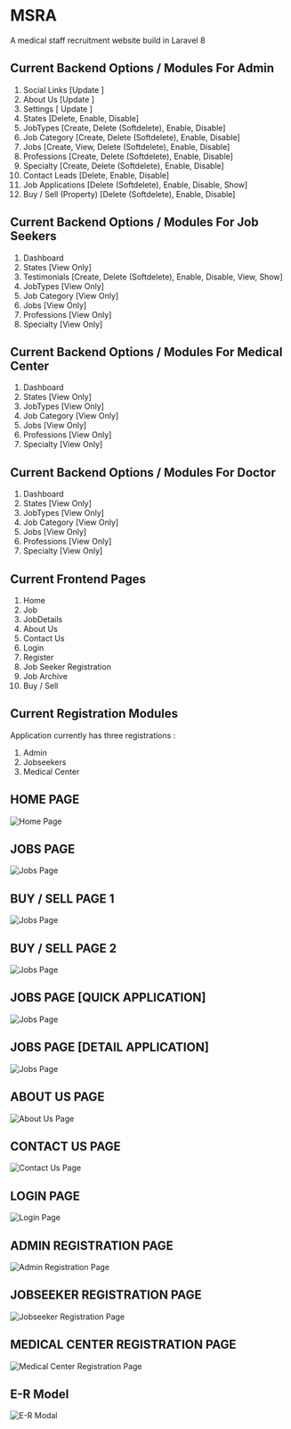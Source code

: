 # MSRA

A medical staff recruitment website build in Laravel 8

## Current Backend Options / Modules For Admin

1. Social Links [Update ]
2. About Us [Update ]
3. Settings [ Update ]
4. States [Delete, Enable, Disable]
5. JobTypes [Create, Delete (Softdelete), Enable, Disable]
6. Job Category [Create, Delete (Softdelete), Enable, Disable]
7. Jobs [Create, View, Delete (Softdelete), Enable, Disable]
8. Professions [Create, Delete (Softdelete), Enable, Disable]
9. Specialty [Create, Delete (Softdelete), Enable, Disable]
10. Contact Leads [Delete, Enable, Disable]
11. Job Applications [Delete (Softdelete), Enable, Disable, Show]
12. Buy / Sell (Property) [Delete (Softdelete), Enable, Disable]

## Current Backend Options / Modules For Job Seekers

1. Dashboard
2. States [View Only]
3. Testimonials [Create, Delete (Softdelete), Enable, Disable, View, Show]
4. JobTypes [View Only]
5. Job Category [View Only]
6. Jobs [View Only]
7. Professions [View Only]
8. Specialty [View Only]

## Current Backend Options / Modules For Medical Center

1. Dashboard
2. States [View Only]
3. JobTypes [View Only]
4. Job Category [View Only]
5. Jobs [View Only]
6. Professions [View Only]
7. Specialty [View Only]

## Current Backend Options / Modules For Doctor

1. Dashboard
2. States [View Only]
3. JobTypes [View Only]
4. Job Category [View Only]
5. Jobs [View Only]
6. Professions [View Only]
7. Specialty [View Only]

## Current Frontend Pages

1. Home
2. Job
3. JobDetails
4. About Us
5. Contact Us
6. Login
7. Register
8. Job Seeker Registration
9. Job Archive
10. Buy / Sell

## Current Registration Modules

Application currently has three registrations :

1. Admin
2. Jobseekers
3. Medical Center

## HOME PAGE

![Home Page](https://github.com/aadhar-appinop/MSRA/blob/dev/home-page.png)

## JOBS PAGE

![Jobs Page](https://github.com/aadhar-appinop/MSRA/blob/dev/jobs-page.png)

## BUY / SELL PAGE 1

![Jobs Page](https://github.com/aadhar-appinop/MSRA/blob/dev/buy-sell-page.png)

## BUY / SELL PAGE 2

![Jobs Page](https://github.com/aadhar-appinop/MSRA/blob/dev/buy-sell-page-2.png)

## JOBS PAGE [QUICK APPLICATION]

![Jobs Page](https://github.com/aadhar-appinop/MSRA/blob/dev/quick-apply-job.png)

## JOBS PAGE [DETAIL APPLICATION]

![Jobs Page](https://github.com/aadhar-appinop/MSRA/blob/dev/job-apply-details.png)

## ABOUT US PAGE

![About Us Page](https://github.com/aadhar-appinop/MSRA/blob/dev/about-us-page.png)

## CONTACT US PAGE

![Contact Us Page](https://github.com/aadhar-appinop/MSRA/blob/dev/contact-us-page.png)

## LOGIN PAGE

![Login Page](https://github.com/aadhar-appinop/MSRA/blob/dev/admin-login.png)

## ADMIN REGISTRATION PAGE

![Admin Registration Page](https://github.com/aadhar-appinop/MSRA/blob/dev/admin-registration.png)

## JOBSEEKER REGISTRATION PAGE

![Jobseeker Registration Page](https://github.com/aadhar-appinop/MSRA/blob/dev/jobseekers-registration.png)

## MEDICAL CENTER REGISTRATION PAGE

![Medical Center Registration Page](https://github.com/aadhar-appinop/MSRA/blob/dev/medical-center-registeration.png)

## E-R Model

![E-R Modal](https://github.com/aadhar-appinop/MSRA/blob/main/e-r-model-12-10-2021.png)
